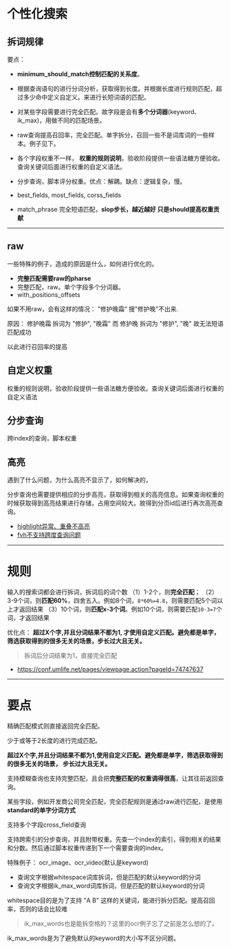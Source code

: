 # 个性化搜索

## 拆词规律

要点：

- **minimum_should_match控制匹配的关系度**。

- 根据查询语句的进行分词分析，获取得到长度。并根据长度进行规则匹配，超过多少命中定义自定义。来进行长短词语的匹配。

- 对某些字段需要进行完全匹配。故字段是会有**多个分词器**(keyword、ik_max)，用做不同的匹配场景。

- raw查询提高召回率，完全匹配。单字拆分，召回一些不是词库词的一些样本。例子见下。

- 各个字段权重不一样， **权重的规则说明**，验收阶段提供一些语法糖方便验收。查询关键词后面进行权重的自定义语法。

- 分步查询，脚本评分权重。优点：解耦。缺点：逻辑复杂，慢。

- best_fields, most_fields, corss_fields

- match_phrase 完全短语匹配，**slop步长，越近越好 只是should提高权重贡献**

---
## raw
一些特殊的例子，造成的原因是什么，如何进行优化的。

- **完整匹配需要raw的pharse**
- 完整匹配，raw。单个字段多个分词器。
- with_positions_offsets

如果不用raw，会有这样的情况： ”修护晚霜“ 搜"修护晚"不出来.

原因： 修护晚霜 拆词为 "修护", "晚霜" 而 修护晚 拆词为 "修护", "晚" 故无法短语匹配成功

以此进行召回率的提高


## 自定义权重
权重的规则说明，验收阶段提供一些语法糖方便验收。查询关键词后面进行权重的自定义语法

## 分步查询
跨index的查询，脚本权重

## 高亮
遇到了什么问题，为什么高亮不显示了，如何解决的，

分步查询也需要提供相应的分步高亮，获取得到相关的高亮信息。如果查询权重的时候获取得到高亮结果进行存储，占用空间较大。故得到分页id后进行再次高亮查询。

- [highlight异常、重叠不高亮](./问题记录.md)
- [fvh不支持跨度查询问题](./高亮.md)

---
# 规则

输入的搜索词都会进行拆词，拆词后的词个数
（1）1-2个，则**完全匹配**；
（2）3-9个词，则**匹配60%**，四舍五入。例如8个词，`8*60%=4.8`，则需要匹配5个词以上才返回结果
（3）10个词，则**匹配x-3个词**。例如10个词，则需要匹配`10-3=7`个词，才返回结果

优化点： **超过X个字,并且分词结果不都为1, 才使用自定义匹配。避免都是单字，筛选获取得到的很多无关的场景，步长过大且无关。**

> 拆词后分词结果为1，直接完全匹配

- https://conf.umlife.net/pages/viewpage.action?pageId=74747637

---
# 要点

精确匹配模式则直接返回完全匹配。

少于或等于2长度的进行完成匹配。

**超过X个字,并且分词结果不都为1,使用自定义匹配。避免都是单字，筛选获取得到的很多无关的场景， 步长过大且无关。**

支持模糊查询也支持完整匹配，且会把**完整匹配的权重调得很高**，让其往前返回查询。

某些字段，例如开发商公司完全匹配，完全匹配规则是通过raw进行匹配，是使用**standard的单字分词方式**

支持多个字段cross_field查询

支持跨索引的分步查询，并且附带权重。先查一个index的索引，得到相关的结果和分数。然后通过脚本权重传递到下一个需要查询的index。

特殊例子： ocr_image、ocr_video(默认是keyword)
- 查询文字根据whitespace词库拆词，但是匹配的默认keyword的分词
- 查询文字根据ik_max_word词库拆词，但是匹配的默认keyword的分词

whitespace目的是为了支持 "A B" 这样的关键词，能进行拆分匹配。提高召回率，否则的话会比较难
> ik_max_words也是能拆空格的？这里的ocr例子忘了之前是怎么想的了。

ik_max_words是为了避免默认的keyword的大小写不区分问题。
